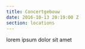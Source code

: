 ```yaml
---
title: Concertgebouw
date: 2016-10-13 20:19:00 Z
section: locations
---
```


lorem ipsum dolor sit amet
